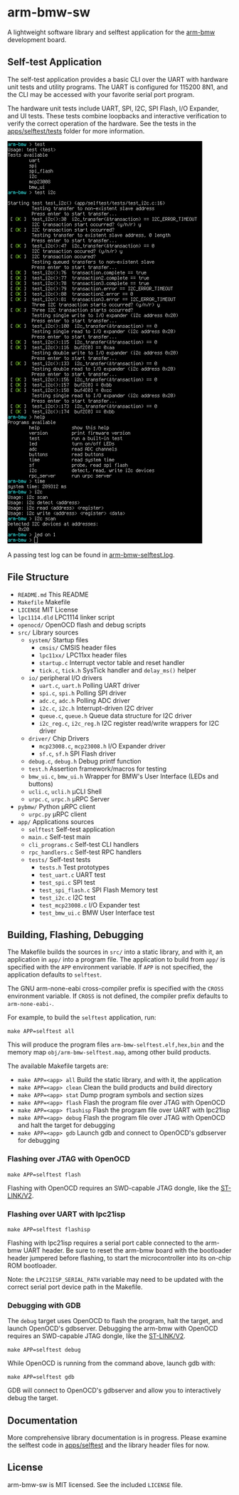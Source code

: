 # arm-bmw-sw

A lightweight software library and selftest application for the [arm-bmw](http://theanine.io/projects/arm-bmw/) development board.

## Self-test Application

The self-test application provides a basic CLI over the UART with hardware unit tests and utility programs. The UART is configured for 115200 8N1, and the CLI may be accessed with your favorite serial port program.

The hardware unit tests include UART, SPI, I2C, SPI Flash, I/O Expander, and UI tests. These tests combine loopbacks and interactive verification to verify the correct operation of the hardware. See the tests in the [apps/selftest/tests](app/selftest/tests) folder for more information.

![](misc/selftest-cli.png)

A passing test log can be found in [arm-bmw-selftest.log](arm-bmw-selftest.log).

## File Structure

 * `README.md` This README
 * `Makefile` Makefile
 * `LICENSE` MIT License
 * `lpc1114.dld` LPC1114 linker script
 * `openocd/` OpenOCD flash and debug scripts
 * `src/` Library sources
   * `system/` Startup files
     * `cmsis/` CMSIS header files
     * `lpc11xx/` LPC11xx header files
     * `startup.c` Interrupt vector table and reset handler
     * `tick.c`, `tick.h` SysTick handler and `delay_ms()` helper
   * `io/` peripheral I/O drivers
     * `uart.c`, `uart.h` Polling UART driver
     * `spi.c`, `spi.h` Polling SPI driver
     * `adc.c`, `adc.h` Polling ADC driver
     * `i2c.c`, `i2c.h` Interrupt-driven I2C driver
     * `queue.c`, `queue.h` Queue data structure for I2C driver
     * `i2c_reg.c`, `i2c_reg.h` I2C register read/write wrappers for I2C driver
   * `driver/` Chip Drivers
     * `mcp23008.c`, `mcp23008.h` I/O Expander driver
     * `sf.c`, `sf.h` SPI Flash driver
   * `debug.c`, `debug.h` Debug printf function
   * `test.h` Assertion framework/macros for testing
   * `bmw_ui.c`, `bmw_ui.h` Wrapper for BMW's User Interface (LEDs and buttons)
   * `ucli.c`, `ucli.h` µCLI Shell
   * `urpc.c`, `urpc.h` µRPC Server
 * `pybmw/` Python µRPC client
   * `urpc.py` µRPC client
 * `app/` Applications sources
   * `selftest` Self-test application
    * `main.c` Self-test main
    * `cli_programs.c` Self-test CLI handlers
    * `rpc_handlers.c` Self-test RPC handlers
    * `tests/` Self-test tests
      * `tests.h` Test prototypes
      * `test_uart.c` UART test
      * `test_spi.c` SPI test
      * `test_spi_flash.c` SPI Flash Memory test
      * `test_i2c.c` I2C test
      * `test_mcp23008.c` I/O Expander test
      * `test_bmw_ui.c` BMW User Interface test

## Building, Flashing, Debugging

The Makefile builds the sources in `src/` into a static library, and with it, an application in `app/` into a program file. The application to build from `app/` is specified with the `APP` environment variable. If `APP` is not specified, the application defaults to `selftest`.

The GNU arm-none-eabi cross-compiler prefix is specified with the `CROSS` environment variable. If `CROSS` is not defined, the compiler prefix defaults to `arm-none-eabi-`.

For example, to build the `selftest` application, run:
``` shell
make APP=selftest all
```
This will produce the program files `arm-bmw-selftest.elf,hex,bin` and the memory map `obj/arm-bmw-selftest.map`, among other build products.

The available Makefile targets are:

 * `make APP=<app> all` Build the static library, and with it, the application
 * `make APP=<app> clean` Clean the build products and build directory
 * `make APP=<app> stat` Dump program symbols and section sizes
 * `make APP=<app> flash` Flash the program file over JTAG with OpenOCD
 * `make APP=<app> flashisp` Flash the program file over UART with lpc21isp
 * `make APP=<app> debug` Flash the program file over JTAG with OpenOCD and halt the target for debugging
 * `make APP=<app> gdb` Launch gdb and connect to OpenOCD's gdbserver for debugging

### Flashing over JTAG with OpenOCD

``` shell
make APP=selftest flash
```

Flashing with OpenOCD requires an SWD-capable JTAG dongle, like the [ST-LINK/V2](http://www.st.com/web/catalog/tools/FM146/CL1984/SC724/SS1677/PF251168?sc=internet/evalboard/product/251168.jsp).

### Flashing over UART with lpc21isp

``` shell
make APP=selftest flashisp
```

Flashing with lpc21isp requires a serial port cable connected to the arm-bmw UART header. Be sure to reset the arm-bmw board with the bootloader header jumpered before flashing, to start the microcontroller into its on-chip ROM bootloader.

Note: the `LPC21ISP_SERIAL_PATH` variable may need to be updated with the correct serial port device path in the Makefile.

### Debugging with GDB

The `debug` target uses OpenOCD to flash the program, halt the target, and launch OpenOCD's gdbserver. Debugging the arm-bmw with OpenOCD requires an SWD-capable JTAG dongle, like the [ST-LINK/V2](http://www.st.com/web/catalog/tools/FM146/CL1984/SC724/SS1677/PF251168?sc=internet/evalboard/product/251168.jsp).
``` shell
make APP=selftest debug
```

While OpenOCD is running from the command above, launch gdb with:
``` shell
make APP=selftest gdb
```

GDB will connect to OpenOCD's gdbserver and allow you to interactively debug the target.

## Documentation

More comprehensive library documentation is in progress. Please examine the selftest code in [apps/selftest](app/selftest) and the library header files for now.

## License

arm-bmw-sw is MIT licensed. See the included `LICENSE` file.

